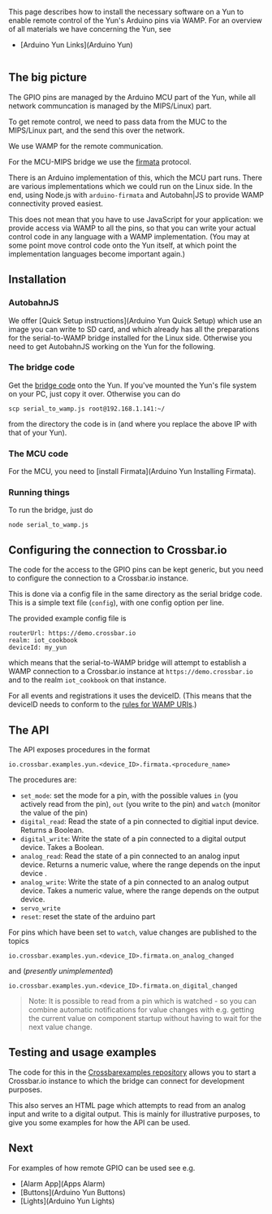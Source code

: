 This page describes how to install the necessary software on a Yun to enable remote control of the Yun's Arduino pins via WAMP.  For an overview of all materials we have concerning the Yun, see

* [Arduino Yun Links](Arduino Yun)

<div class="topimage_container">
   <img class="topimage" src="../../static/img/iotcookbook/remote_gpio_arduino_yun.jpg" alt="">   
</div>


## The big picture

The GPIO pins are managed by the Arduino MCU part of the Yun, while all network communcation is managed by the MIPS/Linux) part. 

To get remote control, we need to pass data from the MUC to the MIPS/Linux part, and the send this over the network.

We use WAMP for the remote communication.

For the MCU-MIPS bridge we use the [firmata](https://github.com/firmata/protocol) protocol. 

There is an Arduino implementation of this, which the MCU part runs. There are various implementations which we could run on the Linux side. In the end, using Node.js with `arduino-firmata` and Autobahn|JS to provide WAMP connectivity proved easiest.

This does not mean that you have to use JavaScript for your application: we provide access via WAMP to all the pins, so that you can write your actual control code in any language with a WAMP implementation. (You may at some point move control code onto the Yun itself, at which point the implementation languages become important again.)

## Installation

### AutobahnJS

We offer [Quick Setup instructions](Arduino Yun Quick Setup) which use an image you can write to SD card, and which already has all the preparations for the serial-to-WAMP bridge installed for the Linux side. Otherwise you need to get AutobahnJS working on the Yun for the following.

### The bridge code

Get the [bridge code](https://github.com/crossbario/crossbarexamples/tree/master/iotcookbook/device/yun/serial_to_wamp) onto the Yun. If you've mounted the Yun's file system on your PC, just copy it over. Otherwise you can do

```shell
scp serial_to_wamp.js root@192.168.1.141:~/
```

from the directory the code is in (and where you replace the above IP with that of your Yun).

### The MCU code

For the MCU, you need to [install Firmata](Arduino Yun Installing Firmata).

### Running things

To run the bridge, just do 

```shell
node serial_to_wamp.js
```

## Configuring the connection to Crossbar.io

The code for the access to the GPIO pins can be kept generic, but you need to configure the connection to a Crossbar.io instance. 

This is done via a config file in the same directory as the serial bridge code. This is a simple text file (`config`), with one config option per line. 

The provided example config file is

```
routerUrl: https://demo.crossbar.io
realm: iot_cookbook
deviceId: my_yun
```
which means that the serial-to-WAMP bridge will attempt to establish a WAMP connection to a Crossbar.io instance at `https://demo.crossbar.io` and to the realm `iot_cookbook` on that instance.

For all events and registrations it uses the deviceID. (This means that the deviceID needs to conform to the [rules for WAMP URIs](../docs/URI-Format).)

## The API

The API exposes procedures in the format 

```
io.crossbar.examples.yun.<device_ID>.firmata.<procedure_name>
```

The procedures are:

* `set_mode`: set the mode for a pin, with the possible values `in` (you actively read from the pin), `out` (you write to the pin) and `watch` (monitor the value of the pin)
* `digital_read`: Read the state of a pin connected to digitial input device. Returns a Boolean.
* `digital_write`: Write the state of a pin connected to a digital output device. Takes a Boolean.
* `analog_read`: Read the state of a pin connected to an analog input device. Returns a numeric value, where the range depends on the input device .
* `analog_write`:  Write the state of a pin connected to an analog output device. Takes a numeric value, where the range depends on the output device.
* `servo_write`
* `reset`: reset the state of the arduino part

For pins which have been set to `watch`, value changes are published to the topics

```
io.crossbar.examples.yun.<device_ID>.firmata.on_analog_changed
```

and (*presently unimplemented*) 

```
io.crossbar.examples.yun.<device_ID>.firmata.on_digital_changed
```

> Note: It is possible to read from a pin which is watched - so you can combine automatic notifications for value changes with e.g. getting the current value on component startup without having to wait for the next value change.

## Testing and usage examples

The code for this in the [Crossbarexamples repository](https://github.com/crossbario/crossbarexamples/tree/master/iotcookbook/device/yun/serial_to_wamp) allows you to start a Crossbar.io instance to which the bridge can connect for development purposes.

This also serves an HTML page which attempts to read from an analog input and write to a digital output. This is mainly for illustrative purposes, to give you some examples for how the API can be used.


## Next

For examples of how remote GPIO can be used see e.g.

* [Alarm App](Apps Alarm)
* [Buttons](Arduino Yun Buttons)
* [Lights](Arduino Yun Lights)
